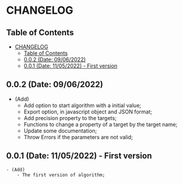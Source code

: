 <!-- Ref: https://medium.com/@fastencoding/o-que-%C3%A9-um-changelog-5e20973324cd -->

# CHANGELOG

## Table of Contents

- [CHANGELOG](#changelog)
	- [Table of Contents](#table-of-contents)
	- [0.0.2 (Date: 09/06/2022)](#002-date-09062022)
	- [0.0.1 (Date: 11/05/2022) - First version](#001-date-11052022---first-version)


## 0.0.2 (Date: 09/06/2022)
- (Add)
  - Add option to start algorithm with a initial value;
  - Export option, in javascript object and JSON format;
  - Add precision property to the targets;
  - Functions to change a property of a target by the target name;
  - Update some documentation;
  - Throw Errors if the parameters are not valid;

## 0.0.1 (Date: 11/05/2022) - First version
	- (Add)
		- The first version of algorithm;
